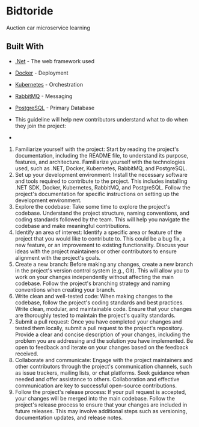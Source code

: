 # Bidtoride

Auction car microservice learning

## Built With

* [.Net](https://dotnet.microsoft.com/) - The web framework used
* [Docker](https://www.docker.com/) - Deployment
* [Kubernetes](https://kubernetes.io/) - Orchestration
* [RabbitMQ](https://www.rabbitmq.com/) - Messaging
* [PostgreSQL](https://www.postgresql.org/) - Primary Database

* This guideline will help new contributors understand what to do when they join the project:
* 
1. Familiarize yourself with the project: Start by reading the project's documentation, including the README file, to understand its purpose, features, and architecture. Familiarize yourself with the technologies used, such as .NET, Docker, Kubernetes, RabbitMQ, and PostgreSQL.
2. Set up your development environment: Install the necessary software and tools required to contribute to the project. This includes installing .NET SDK, Docker, Kubernetes, RabbitMQ, and PostgreSQL. Follow the project's documentation for specific instructions on setting up the development environment.
3. Explore the codebase: Take some time to explore the project's codebase. Understand the project structure, naming conventions, and coding standards followed by the team. This will help you navigate the codebase and make meaningful contributions.
4. Identify an area of interest: Identify a specific area or feature of the project that you would like to contribute to. This could be a bug fix, a new feature, or an improvement to existing functionality. Discuss your ideas with the project maintainers or other contributors to ensure alignment with the project's goals.
5. Create a new branch: Before making any changes, create a new branch in the project's version control system (e.g., Git). This will allow you to work on your changes independently without affecting the main codebase. Follow the project's branching strategy and naming conventions when creating your branch.
6. Write clean and well-tested code: When making changes to the codebase, follow the project's coding standards and best practices. Write clean, modular, and maintainable code. Ensure that your changes are thoroughly tested to maintain the project's quality standards.
7. Submit a pull request: Once you have completed your changes and tested them locally, submit a pull request to the project's repository. Provide a clear and concise description of your changes, including the problem you are addressing and the solution you have implemented. Be open to feedback and iterate on your changes based on the feedback received.
8. Collaborate and communicate: Engage with the project maintainers and other contributors through the project's communication channels, such as issue trackers, mailing lists, or chat platforms. Seek guidance when needed and offer assistance to others. Collaboration and effective communication are key to successful open-source contributions.
9. Follow the project's release process: If your pull request is accepted, your changes will be merged into the main codebase. Follow the project's release process to ensure that your changes are included in future releases. This may involve additional steps such as versioning, documentation updates, and release notes.
